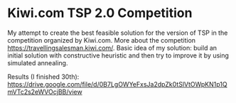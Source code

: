 # Kiwi.com TSP 2.0 Competition 
My attempt to create the best feasible solution for the version of TSP in the competition organized by Kiwi.com. More about the competition https://travellingsalesman.kiwi.com/.  Basic idea of my solution: build an initial solution with constructive heuristic and then try to improve it by using simulated annealing.

Results (I finished 30th): https://drive.google.com/file/d/0B7LgOWYeFxsJa2dpZk0tSlVtOWpKN1p1QmVTc2s2eWVOcjBB/view
